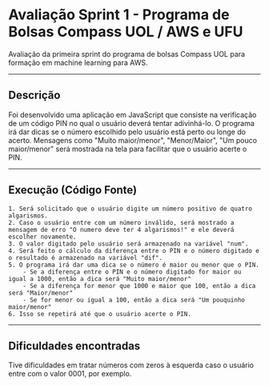 # Avaliação Sprint 1 - Programa de Bolsas Compass UOL / AWS e UFU

Avaliação da primeira sprint do programa de bolsas Compass UOL para formação em machine learning para AWS.

***

## Descrição

Foi desenvolvido uma aplicação em JavaScript que consiste na verificação de um código PIN no qual o usuário deverá tentar adivinhá-lo.
O programa irá dar dicas se o número escolhido pelo usuário está perto ou longe do acerto.
Mensagens como "Muito maior/menor", "Menor/Maior", "Um pouco maior/menor" será mostrada na tela para facilitar que o usuário acerte o PIN.


***
## Execução (Código Fonte)
    1. Será solicitado que o usuário digite um número positivo de quatro algarismos.
    2. Caso o usuário entre com um número inválido, será mostrado a mensagem de erro "O numero deve ter 4 algarismos!" e ele deverá escolher novamente.
    3. O valor digitado pelo usuário será armazenado na variável "num".
    4. Será feito o cálculo da diferença entre o PIN e o número digitado e o resultado é armazenado na variável "dif".
    5. O programa irá dar uma dica se o número é maior ou menor que o PIN.
        - Se a diferença entre o PIN e o número digitado for maior ou igual a 1000, então a dica será "Muito maior/menor"
        - Se a diferença for menor que 1000 e maior que 100, então a dica será "Maior/menor"
        - Se for menor ou igual a 100, então a dica será "Um pouquinho maior/menor"
    6. Isso se repetirá até que o usuário acerte o PIN.
    
***

## Dificuldades encontradas

Tive dificuldades em tratar números com zeros à esquerda caso o usuário entre com o valor 0001, por exemplo.
